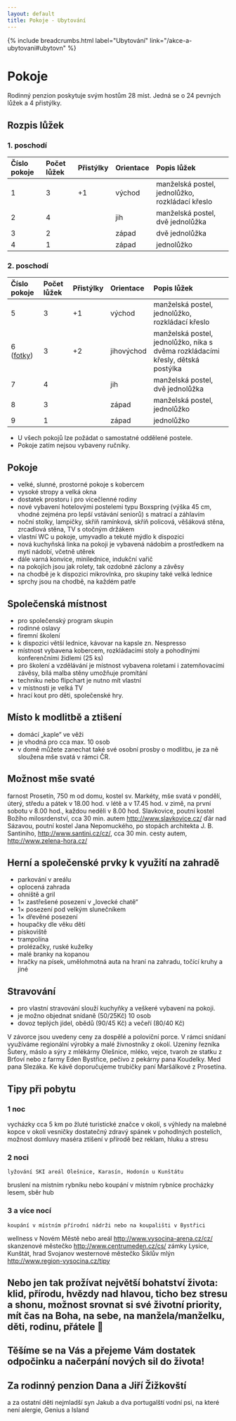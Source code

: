 ```yaml
---
layout: default
title: Pokoje - Ubytování
---
```


{% include breadcrumbs.html label="Ubytování" link="/akce-a-ubytovani#ubytovn" %}

# Pokoje

Rodinný penzion poskytuje svým hostům 28 míst. Jedná se o 24 pevných lůžek a 4 přistýlky.

## Rozpis lůžek

### 1. poschodí

| Číslo pokoje | Počet lůžek | Přistýlky | Orientace | Popis lůžek |
|:-------------|:------------|:----------|:----------|:------------|
| 1            | 3           | +1        | východ    | manželská postel, jednolůžko, rozkládací křeslo |
| 2            | 4           |           | jih       | manželská postel, dvě jednolůžka |
| 3            | 2           |           | západ     | dvě jednolůžka |
| 4            | 1           |           | západ     | jednolůžko |

### 2. poschodí

| Číslo pokoje | Počet lůžek | Přistýlky | Orientace | Popis lůžek |
|:-------------|:------------|:----------|:-----------|:------------|
| 5            | 3           | +1        | východ     | manželská postel, jednolůžko, rozkládací křeslo |
| 6 ([fotky](/fotogalerie#pokoj-6))           | 3           | +2        | jihovýchod | manželská postel, jednolůžko, nika s dvěma rozkládacími křesly, dětská postýlka |
| 7            | 4           |           | jih        | manželská postel, dvě jednolůžka |
| 8            | 3           |           | západ      | manželská postel, jednolůžko |
| 9            | 1           |           | západ      | jednolůžko |

- U všech pokojů lze požádat o samostatné oddělené postele. 
- Pokoje zatím nejsou vybaveny ručníky.
 
## Pokoje

- velké, slunné, prostorné pokoje s kobercem
- vysoké stropy a velká okna
- dostatek prostoru i pro vícečlenné rodiny
- nové vybavení hotelovými postelemi typu Boxspring (výška 45 cm, vhodné zejména pro lepší vstávání seniorů) s matrací a záhlavím
- noční stolky, lampičky, skříň ramínková, skříň policová, věšáková stěna, zrcadlová stěna, TV s otočným držákem
- vlastní WC u pokoje, umyvadlo a tekuté mýdlo k dispozici
- nová kuchyňská linka na pokoji je vybavená nádobím a prostředkem na mytí nádobí, včetně utěrek
- dále varná konvice, minilednice, indukční vařič
- na pokojích jsou jak rolety, tak ozdobné záclony a závěsy
- na chodbě je k dispozici mikrovlnka, pro skupiny také velká lednice
- sprchy jsou na chodbě, na každém patře

## Společenská místnost

- pro společenský program skupin
- rodinné oslavy
- firemní školení
- k dispozici větší lednice, kávovar na kapsle zn. Nespresso
- místnost vybavena kobercem, rozkládacími stoly a pohodlnými konferenčními židlemi (25 ks)
- pro školení a vzdělávání je místnost vybavena roletami i zatemňovacími závěsy, bílá malba stěny umožňuje promítání 
- techniku nebo flipchart je nutno mít vlastní
- v místnosti je velká TV
- hrací kout pro děti, společenské hry. 

## Místo k modlitbě a ztišení

- domácí „kaple“ ve věži
- je vhodná pro cca max. 10 osob
- v domě můžete zanechat také své osobní prosby o modlitbu, je za ně sloužena mše svatá v rámci ČR. 

## Možnost mše svaté

farnost Prosetín, 750 m od domu, kostel sv. Markéty, mše svatá v pondělí, úterý, středu a pátek v 18.00 hod. v létě a v 17.45 hod. v zimě, na první sobotu v 8.00 hod., každou neděli v 8.00 hod.
Slavkovice, poutní kostel Božího milosrdenství, cca 30 min. autem http://www.slavkovice.cz/
ďár nad Sázavou, poutní kostel Jana Nepomuckého, po stopách architekta J. B. Santiniho, http://www.santini.cz/cz/, cca 30 min. cesty autem, http://www.zelena-hora.cz/

## Herní a společenské prvky k využití na zahradě

- parkování v areálu
- oplocená zahrada
- ohniště a gril
- 1× zastřešené posezení v „lovecké chatě“
- 1× posezení pod velkým slunečníkem
- 1× dřevěné posezení 
- houpačky dle věku dětí
- pískoviště
- trampolína
- prolézačky, ruské kuželky
- malé branky na kopanou
- hračky na písek, umělohmotná auta na hraní na zahradu, točící kruhy a jiné

## Stravování

- pro vlastní stravování slouží kuchyňky a veškeré vybavení na pokoji.
- je možno objednat snídaně (50/25Kč)  10 osob
- dovoz teplých jídel, obědů (90/45 Kč) a večeří (80/40 Kč)

V závorce jsou uvedeny ceny za dospělé a poloviční porce.
V rámci snídaní využíváme regionální výrobky a malé živnostníky z okolí. Uzeniny řezníka Šutery, máslo a sýry z mlékárny Olešnice, mléko, vejce, tvaroh ze statku z Brťoví nebo z farmy Eden Bystřice, pečivo z pekárny pana Koudelky. Med pana Slezáka. Ke kávě doporučujeme trubičky paní Maršálkové z Prosetína. 

## Tipy při pobytu

### 1 noc
vycházky cca 5 km po žluté turistické značce v okolí, s výhledy na malebné kopce v okolí vesničky
dostatečný zdravý spánek v pohodlných postelích, možnost domluvy maséra
ztišení v přírodě bez reklam, hluku a stresu
### 2 noci
	lyžování SKI areál Olešnice, Karasín, Hodonín u Kunštátu
bruslení na místním rybníku nebo koupání v místním rybníce 
procházky lesem, sběr hub 
### 3 a více nocí
	koupání v místním přírodní nádrži nebo na koupališti v Bystřici
wellness v Novém Městě nebo areál http://www.vysocina-arena.cz/cz/
skanzenové městečko http://www.centrumeden.cz/cs/
zámky Lysice, Kunštát, hrad Svojanov
westernové městečko Šiklův mlýn
http://www.region-vysocina.cz/tipy

## Nebo jen tak prožívat největší bohatství života: klid, přírodu, hvězdy nad hlavou, ticho bez stresu a shonu, možnost srovnat si své životní priority, mít čas na Boha, na sebe, na manžela/manželku, děti, rodinu, přátele 

## Těšíme se na Vás a přejeme Vám dostatek odpočinku a načerpání nových sil do života!
## Za rodinný penzion Dana a Jiří Žižkovští 
a za ostatní děti nejmladší syn Jakub a dva portugalští vodní psi, na které není alergie, Genius a Island
